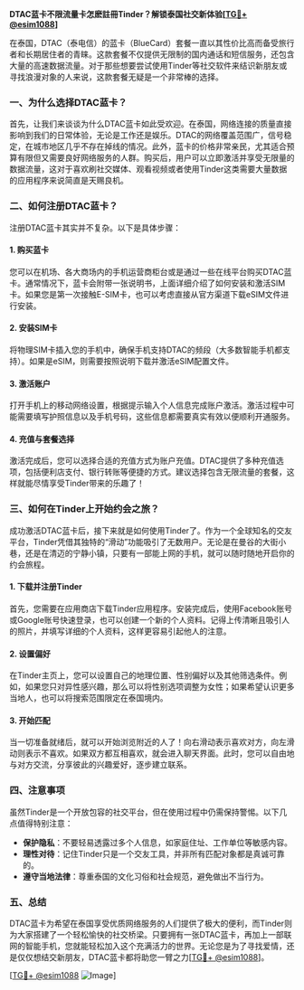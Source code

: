 **DTAC蓝卡不限流量卡怎麽註冊Tinder？解锁泰国社交新体验[[TG💪+ @esim1088](https://t.me/s/esim1088)]**

在泰国，DTAC（泰电信）的蓝卡（BlueCard）套餐一直以其性价比高而备受旅行者和长期居住者的青睐。这款套餐不仅提供无限制的国内通话和短信服务，还包含大量的高速数据流量。对于那些想要尝试使用Tinder等社交软件来结识新朋友或寻找浪漫对象的人来说，这款套餐无疑是一个非常棒的选择。

### **一、为什么选择DTAC蓝卡？**

首先，让我们来谈谈为什么DTAC蓝卡如此受欢迎。在泰国，网络连接的质量直接影响到我们的日常体验，无论是工作还是娱乐。DTAC的网络覆盖范围广，信号稳定，在城市地区几乎不存在掉线的情况。此外，蓝卡的价格非常亲民，尤其适合预算有限但又需要良好网络服务的人群。购买后，用户可以立即激活并享受无限量的数据流量，这对于喜欢刷社交媒体、观看视频或者使用Tinder这类需要大量数据的应用程序来说简直是天赐良机。

### **二、如何注册DTAC蓝卡？**

注册DTAC蓝卡其实并不复杂。以下是具体步骤：

#### **1. 购买蓝卡**
您可以在机场、各大商场内的手机运营商柜台或是通过一些在线平台购买DTAC蓝卡。通常情况下，蓝卡会附带一张说明书，上面详细介绍了如何安装和激活SIM卡。如果您是第一次接触E-SIM卡，也可以考虑直接从官方渠道下载eSIM文件进行安装。

#### **2. 安装SIM卡**
将物理SIM卡插入您的手机中，确保手机支持DTAC的频段（大多数智能手机都支持）。如果是eSIM，则需要按照说明下载并激活eSIM配置文件。

#### **3. 激活账户**
打开手机上的移动网络设置，根据提示输入个人信息完成账户激活。激活过程中可能需要填写护照信息以及手机号码，这些信息都需要真实有效以便顺利开通服务。

#### **4. 充值与套餐选择**
激活完成后，您可以选择合适的充值方式为账户充值。DTAC提供了多种充值选项，包括便利店支付、银行转账等便捷的方式。建议选择包含无限流量的套餐，这样就能尽情享受Tinder带来的乐趣了！

### **三、如何在Tinder上开始约会之旅？**

成功激活DTAC蓝卡后，接下来就是如何使用Tinder了。作为一个全球知名的交友平台，Tinder凭借其独特的“滑动”功能吸引了无数用户。无论是在曼谷的大街小巷，还是在清迈的宁静小镇，只要有一部能上网的手机，就可以随时随地开启你的约会旅程。

#### **1. 下载并注册Tinder**
首先，您需要在应用商店下载Tinder应用程序。安装完成后，使用Facebook账号或Google账号快速登录，也可以创建一个新的个人资料。记得上传清晰且吸引人的照片，并填写详细的个人资料，这样更容易引起他人的注意。

#### **2. 设置偏好**
在Tinder主页上，您可以设置自己的地理位置、性别偏好以及其他筛选条件。例如，如果您只对异性感兴趣，那么可以将性别选项调整为女性；如果希望认识更多当地人，也可以将搜索范围限定在泰国境内。

#### **3. 开始匹配**
当一切准备就绪后，就可以开始浏览附近的人了！向右滑动表示喜欢对方，向左滑动则表示不喜欢。如果双方都互相喜欢，就会进入聊天界面。此时，您可以自由地与对方交流，分享彼此的兴趣爱好，逐步建立联系。

### **四、注意事项**

虽然Tinder是一个开放包容的社交平台，但在使用过程中仍需保持警惕。以下几点值得特别注意：

- **保护隐私**：不要轻易透露过多个人信息，如家庭住址、工作单位等敏感内容。
- **理性对待**：记住Tinder只是一个交友工具，并非所有匹配对象都是真诚可靠的。
- **遵守当地法律**：尊重泰国的文化习俗和社会规范，避免做出不当行为。

### **五、总结**

DTAC蓝卡为希望在泰国享受优质网络服务的人们提供了极大的便利，而Tinder则为大家搭建了一个轻松愉快的社交桥梁。只要拥有一张DTAC蓝卡，再加上一部联网的智能手机，您就能轻松加入这个充满活力的世界。无论您是为了寻找爱情，还是仅仅想结交新朋友，DTAC蓝卡都将助您一臂之力[[TG💪+ @esim1088](https://t.me/s/esim1088)]。

[[TG💪+ @esim1088](https://t.me/s/esim1088) ![Image](https://i.postimg.cc/4NQfJmqS/Snipaste-2025-05-13-00-14-12.png)]